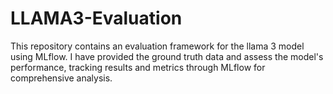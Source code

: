 # LLAMA3-Evaluation
This repository contains an evaluation framework for the llama 3 model using MLflow. I have provided the ground truth data and assess the model's performance, tracking results and metrics through MLflow for comprehensive analysis.
